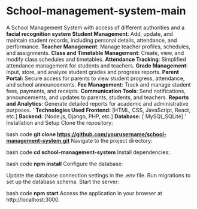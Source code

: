 # School-management-system-main
 A School Management System with access of different authorities and a **facial recognition system**
**Student Management**: Add, update, and maintain student records, including personal details, attendance, and performance.
**Teacher Management**: Manage teacher profiles, schedules, and assignments.
**Class and Timetable Management**: Create, view, and modify class schedules and timetables.
**Attendance Tracking**: Simplified attendance management for students and teachers.
**Grade Management**: Input, store, and analyze student grades and progress reports.
**Parent Portal:** Secure access for parents to view student progress, attendance, and school announcements.
**Fee Management**: Track and manage student fees, payments, and receipts.
**Communication Tools**: Send notifications, announcements, and updates to parents, students, and teachers.
**Reports and Analytics**: Generate detailed reports for academic and administrative purposes.
'
**Technologies Used**
**Frontend:** [HTML, CSS, JavaScript, React, etc.]
**Backend:**  [Node.js, Django, PHP, etc.]
**Database:** [ MySQL,SQLite]
'
Installation and Setup
Clone the repository:

bash code
**git clone https://github.com/yourusername/school-management-system.git**
Navigate to the project directory:

bash code
**cd school-management-system**
Install dependencies:

bash code
**npm install**
Configure the database:

Update the database connection settings in the .env file.
Run migrations to set up the database schema.
Start the server:

bash code
**npm start**
Access the application in your browser at http://localhost:3000.

